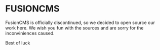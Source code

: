 # FUSIONCMS

FusionCMS is officially discontinued, so we decided to open source our work here. We wish you fun with the sources and are sorry for the inconviniences caused.

Best of luck

